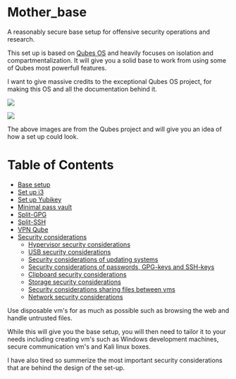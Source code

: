 # Mother_base
A reasonably secure base setup for offensive security operations and research.


This set up is based on [Qubes OS](https://www.qubes-os.org/intro/) and heavily focuses on isolation and
compartmentalization. It will give you a solid base to work from using some of Qubes most 
powerfull features. 

I want to give  massive credits to the exceptional Qubes OS project, for making this OS and all the documentation behind it. 


![](https://www.qubes-os.org/attachment/site/qubes-trust-level-architecture.png)

![](http://2.bp.blogspot.com/-llpRcqX8oBw/ToQpuLMy_HI/AAAAAAAAAJo/3pZ1S-qHupA/s1600/qubes-adv-config.png)

The above images are from the Qubes project and will give you an idea of how a set up could look. 

# Table of Contents
- [Base setup](install_base.md)
- [Set up i3](i3_setup.md)
- [Set up Yubikey](yubikey_setup.md)
- [Minimal pass vault](minimal_pass_vault.md)
- [Split-GPG](split_gpg.md)
- [Split-SSH](split_ssh.md)
- [VPN Qube](vpn_qube_mullvad.md)
- [Security considerations]()
    - [Hypervisor security considerations](hypervisor_security.md)
    - [USB security considerations](usb_security.md)
    - [Security considerations of updating systems](update_security.md)
    - [Security considerations of passwords, GPG-keys and SSH-keys](keys.md)
    - [Clipboard security considerations](clipboard_security.md)
    - [Storage security considerations](storage_security.md)
    - [Security considerations sharing files between vms](file_security.md)
    - [Network security considerations](network_security.md)

Use disposable vm's for as much as possible such as browsing the web and handle untrusted
files.

While this will give you the base setup, you will then need to tailor it to your needs including creating vm's
such as Windows development machines, secure communication vm's 
and Kali linux boxes.

I have also tired so summerize the most important security considerations that are behind the design of the 
set-up.
